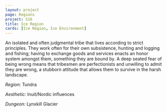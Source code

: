 ```yaml
---
layout: project
page: Regions
project: S16
title: Ice Region
cards: [Ice Region, Ice Environment]
---
```

An isolated and often judgmental tribe that lives according to strict principles. They work often for their own subsistence, hunting and logging and fishing; having to exchange goods and services enacts an honor system amongst them, something they are bound by. A deep seated fear of being wrong means that tribesmen are perfectionists and unwilling to admit they are wrong, a stubborn attitude that allows them to survive in the harsh landscape.

*Region:* Tundra

*Aesthetic:* Inuit/Nordic influences

*Dungeon:* Lynxkill Glacier
